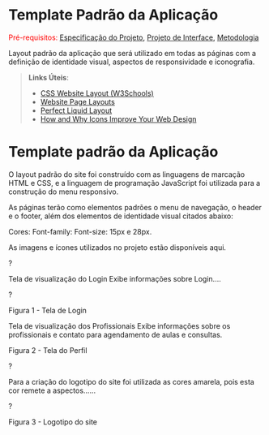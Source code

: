 # Template Padrão da Aplicação

<span style="color:red">Pré-requisitos: <a href="2-Especificação do Projeto.md"> Especificação do Projeto</a></span>, <a href="3-Projeto de Interface.md"> Projeto de Interface</a>, <a href="4-Metodologia.md"> Metodologia</a>

Layout padrão da aplicação que será utilizado em todas as páginas com a definição de identidade visual, aspectos de responsividade e iconografia.

> **Links Úteis**:
>
> - [CSS Website Layout (W3Schools)](https://www.w3schools.com/css/css_website_layout.asp)
> - [Website Page Layouts](http://www.cellbiol.com/bioinformatics_web_development/chapter-3-your-first-web-page-learning-html-and-css/website-page-layouts/)
> - [Perfect Liquid Layout](https://matthewjamestaylor.com/perfect-liquid-layouts)
> - [How and Why Icons Improve Your Web Design](https://usabilla.com/blog/how-and-why-icons-improve-you-web-design/)

# Template padrão da Aplicação

O layout padrão do site foi construído com as linguagens de marcação HTML e CSS, e a linguagem de programação JavaScript foi utilizada para a construção do menu responsivo.

As páginas terão como elementos padrões o menu de navegação, o header e o footer, além dos elementos de identidade visual citados abaixo:

Cores: 
Font-family: 
Font-size: 15px e 28px.

As imagens e ícones utilizados no projeto estão disponíveis aqui.


?

Tela de visualização do Login
Exibe informações sobre Login....

?

Figura 1 - Tela de Login

Tela de visualização dos Profissionais
Exibe informações sobre os profissionais e contato para agendamento de aulas e consultas.



Figura 2 - Tela do Perfil

?


Para a criação do logotipo do site foi utilizada as cores amarela, pois esta cor remete a aspectos......

?

Figura 3 - Logotipo do site
